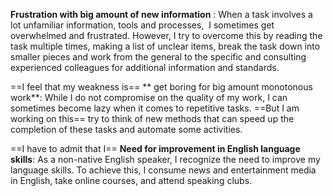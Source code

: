 
**Frustration with big amount of new information** : When a task involves a lot unfamiliar information, tools and processes,  I sometimes get overwhelmed and frustrated. However, I try to overcome this by reading the task multiple times, making a list of unclear items, break the task down into smaller pieces and work from the general to the specific and consulting experienced colleagues for additional information and standards.

==I feel that my weakness is== ** get boring for big amount monotonous work**: While I do not compromise on the quality of my work, I can sometimes become lazy when it comes to repetitive tasks. ==But I am working on this== try to think of new methods that can speed up the completion of these tasks and automate some activities.

==I have to admit that I== **Need for improvement in English language skills**: As a non-native English speaker, I recognize the need to improve my language skills. To achieve this, I consume news and entertainment media in English, take online courses, and attend speaking clubs.